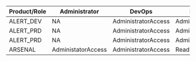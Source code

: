 | Product/Role| Administrator | DevOps | Developer | Flexis |
| ----------- | ----------- | -----| ---|----|
| ALERT_DEV      |  NA    | AdministratorAccess | AdministatorAccess|
| ALERT_PRD   | NA      | AdministratorAccess | AdministratorAccess|
| ALERT_PRD   | NA        | AdministratorAccess | AdministratorAccess|
ARSENAL | AdministatorAccess | AdministratorAccess |ReadOnlyAccess|PowerUserAccess|
